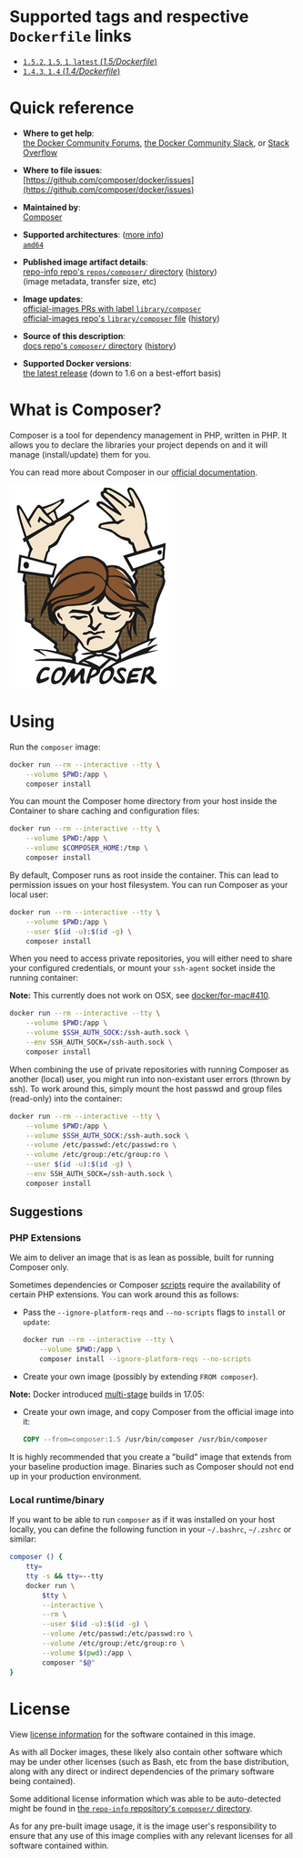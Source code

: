 <!--

********************************************************************************

WARNING:

    DO NOT EDIT "composer/README.md"

    IT IS AUTO-GENERATED

    (from the other files in "composer/" combined with a set of templates)

********************************************************************************

-->

# Supported tags and respective `Dockerfile` links

-	[`1.5.2`, `1.5`, `1`, `latest` (*1.5/Dockerfile*)](https://github.com/composer/docker/blob/cbfc849e710828ff5b0cf7c0b69b79126c4d5b26/1.5/Dockerfile)
-	[`1.4.3`, `1.4` (*1.4/Dockerfile*)](https://github.com/composer/docker/blob/ea0ec1efa4b15f4ad7b809793eecbb76633dcbb8/1.4/Dockerfile)

# Quick reference

-	**Where to get help**:  
	[the Docker Community Forums](https://forums.docker.com/), [the Docker Community Slack](https://blog.docker.com/2016/11/introducing-docker-community-directory-docker-community-slack/), or [Stack Overflow](https://stackoverflow.com/search?tab=newest&q=docker)

-	**Where to file issues**:  
	[https://github.com/composer/docker/issues](https://github.com/composer/docker/issues)

-	**Maintained by**:  
	[Composer](https://github.com/composer/docker)

-	**Supported architectures**: ([more info](https://github.com/docker-library/official-images#architectures-other-than-amd64))  
	[`amd64`](https://hub.docker.com/r/amd64/composer/)

-	**Published image artifact details**:  
	[repo-info repo's `repos/composer/` directory](https://github.com/docker-library/repo-info/blob/master/repos/composer) ([history](https://github.com/docker-library/repo-info/commits/master/repos/composer))  
	(image metadata, transfer size, etc)

-	**Image updates**:  
	[official-images PRs with label `library/composer`](https://github.com/docker-library/official-images/pulls?q=label%3Alibrary%2Fcomposer)  
	[official-images repo's `library/composer` file](https://github.com/docker-library/official-images/blob/master/library/composer) ([history](https://github.com/docker-library/official-images/commits/master/library/composer))

-	**Source of this description**:  
	[docs repo's `composer/` directory](https://github.com/docker-library/docs/tree/master/composer) ([history](https://github.com/docker-library/docs/commits/master/composer))

-	**Supported Docker versions**:  
	[the latest release](https://github.com/docker/docker-ce/releases/latest) (down to 1.6 on a best-effort basis)

# What is Composer?

Composer is a tool for dependency management in PHP, written in PHP. It allows you to declare the libraries your project depends on and it will manage (install/update) them for you.

You can read more about Composer in our [official documentation](https://getcomposer.org/doc/).

![logo](https://raw.githubusercontent.com/docker-library/docs/58f7363e6cfa78f8cd54af16eab51c63c1232002/composer/logo.png)

# Using

Run the `composer` image:

```sh
docker run --rm --interactive --tty \
    --volume $PWD:/app \
    composer install
```

You can mount the Composer home directory from your host inside the Container to share caching and configuration files:

```sh
docker run --rm --interactive --tty \
    --volume $PWD:/app \
    --volume $COMPOSER_HOME:/tmp \
    composer install
```

By default, Composer runs as root inside the container. This can lead to permission issues on your host filesystem. You can run Composer as your local user:

```sh
docker run --rm --interactive --tty \
    --volume $PWD:/app \
    --user $(id -u):$(id -g) \
    composer install
```

When you need to access private repositories, you will either need to share your configured credentials, or mount your `ssh-agent` socket inside the running container:

**Note:** This currently does not work on OSX, see [docker/for-mac#410](https://github.com/docker/for-mac/issues/410).

```sh
docker run --rm --interactive --tty \
    --volume $PWD:/app \
    --volume $SSH_AUTH_SOCK:/ssh-auth.sock \
    --env SSH_AUTH_SOCK=/ssh-auth.sock \
    composer install
```

When combining the use of private repositories with running Composer as another (local) user, you might run into non-existant user errors (thrown by ssh). To work around this, simply mount the host passwd and group files (read-only) into the container:

```sh
docker run --rm --interactive --tty \
    --volume $PWD:/app \
    --volume $SSH_AUTH_SOCK:/ssh-auth.sock \
    --volume /etc/passwd:/etc/passwd:ro \
    --volume /etc/group:/etc/group:ro \
    --user $(id -u):$(id -g) \
    --env SSH_AUTH_SOCK=/ssh-auth.sock \
    composer install
```

## Suggestions

### PHP Extensions

We aim to deliver an image that is as lean as possible, built for running Composer only.

Sometimes dependencies or Composer [scripts](https://getcomposer.org/doc/articles/scripts.md) require the availability of certain PHP extensions. You can work around this as follows:

-	Pass the `--ignore-platform-reqs` and `--no-scripts` flags to `install` or `update`:

	```sh
	docker run --rm --interactive --tty \
	    --volume $PWD:/app \
	    composer install --ignore-platform-reqs --no-scripts
	```

-	Create your own image (possibly by extending `FROM composer`).

**Note:** Docker introduced [multi-stage](https://docs.docker.com/engine/userguide/eng-image/multistage-build/) builds in 17.05:

-	Create your own image, and copy Composer from the official image into it:

	```dockerfile
	COPY --from=composer:1.5 /usr/bin/composer /usr/bin/composer
	```

It is highly recommended that you create a "build" image that extends from your baseline production image. Binaries such as Composer should not end up in your production environment.

### Local runtime/binary

If you want to be able to run `composer` as if it was installed on your host locally, you can define the following function in your `~/.bashrc`, `~/.zshrc` or similar:

```sh
composer () {
    tty=
    tty -s && tty=--tty
    docker run \
        $tty \
        --interactive \
        --rm \
        --user $(id -u):$(id -g) \
        --volume /etc/passwd:/etc/passwd:ro \
        --volume /etc/group:/etc/group:ro \
        --volume $(pwd):/app \
        composer "$@"
}
```

# License

View [license information](https://github.com/composer/composer/blob/master/LICENSE) for the software contained in this image.

As with all Docker images, these likely also contain other software which may be under other licenses (such as Bash, etc from the base distribution, along with any direct or indirect dependencies of the primary software being contained).

Some additional license information which was able to be auto-detected might be found in [the `repo-info` repository's `composer/` directory](https://github.com/docker-library/repo-info/tree/master/repos/composer).

As for any pre-built image usage, it is the image user's responsibility to ensure that any use of this image complies with any relevant licenses for all software contained within.
